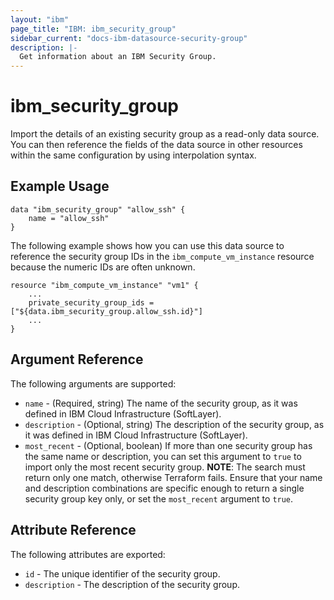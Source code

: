 ```yaml
---
layout: "ibm"
page_title: "IBM: ibm_security_group"
sidebar_current: "docs-ibm-datasource-security-group"
description: |-
  Get information about an IBM Security Group.
---
```


# ibm\_security_group

Import the details of an existing security group as a read-only data source. You can then reference the fields of the data source in other resources within the same configuration by using interpolation syntax.

## Example Usage

```hcl
data "ibm_security_group" "allow_ssh" {
    name = "allow_ssh"
}
```

The following example shows how you can use this data source to reference the security group IDs in the `ibm_compute_vm_instance` resource because the numeric IDs are often unknown.

```hcl
resource "ibm_compute_vm_instance" "vm1" {
    ...
    private_security_group_ids = ["${data.ibm_security_group.allow_ssh.id}"]
    ...
}
```

## Argument Reference

The following arguments are supported:

* `name` - (Required, string) The name of the security group, as it was defined in IBM Cloud Infrastructure (SoftLayer).
* `description` - (Optional, string) The description of the security group, as it was defined in IBM Cloud Infrastructure (SoftLayer).
* `most_recent` - (Optional, boolean) If more than one security group has the same name or description, you can set this argument to `true` to import only the most recent security group.
  **NOTE**: The search must return only one match, otherwise Terraform fails. Ensure that your name and description combinations are specific enough to return a single security group key only, or set the `most_recent` argument to `true`.

## Attribute Reference

The following attributes are exported:

* `id` - The unique identifier of the security group.
* `description` - The description of the security group.
